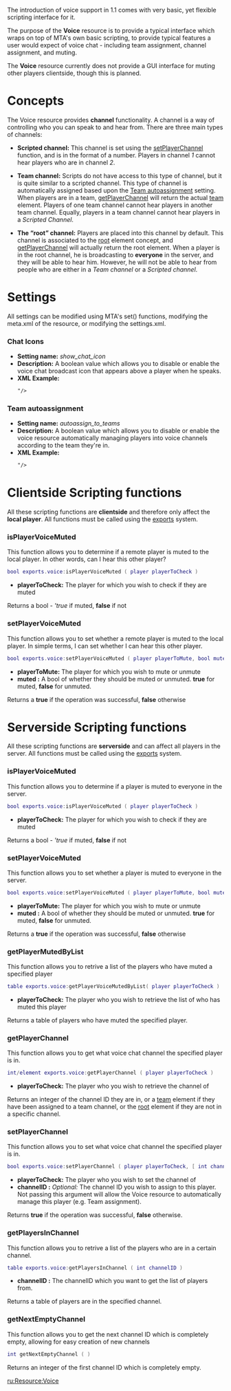 The introduction of voice support in 1.1 comes with very basic, yet flexible scripting interface for it.

The purpose of the **Voice** resource is to provide a typical interface which wraps on top of MTA's own basic scripting, to provide typical features a user would expect of voice chat - including team assignment, channel assignment, and muting.

The **Voice** resource currently does not provide a GUI interface for muting other players clientside, though this is planned.

Concepts
========

The Voice resource provides **channel** functionality. A channel is a way of controlling who you can speak to and hear from. There are three main types of channels:

-   **Scripted channel:** This channel is set using the [setPlayerChannel](/docs/resource:voice#getplayerchannel.md "wikilink") function, and is in the format of a number. Players in channel *1* cannot hear players who are in channel *2*.

<!-- -->

-   **Team channel:** Scripts do not have access to this type of channel, but it is quite similar to a scripted channel. This type of channel is automatically assigned based upon the [Team autoassignment](/docs/resource:voice#team_autoassignment.md "wikilink") setting. When players are in a team, [getPlayerChannel](/docs/resource:voice#getplayerchannel.md "wikilink") will return the actual [team](/docs/team.md "wikilink") element. Players of one team channel cannot hear players in another team channel. Equally, players in a team channel cannot hear players in a *Scripted Channel*.

<!-- -->

-   **The “root” channel:** Players are placed into this channel by default. This channel is associated to the [root](/docs/getrootelement.md "wikilink") element concept, and [getPlayerChannel](/docs/resource:voice#getplayerchannel.md "wikilink") will actually return the root element. When a player is in the root channel, he is broadcasting to **everyone** in the server, and they will be able to hear him. However, he will not be able to hear from people who are either in a *Team channel* or a *Scripted channel*.

Settings
========

All settings can be modified using MTA's set() functions, modifying the meta.xml of the resource, or modifying the settings.xml.

### Chat Icons

-   **Setting name:** *show\_chat\_icon*
-   **Description:** A boolean value which allows you to disable or enable the voice chat broadcast icon that appears above a player when he speaks.
-   **XML Example:**
    ``` xml
    "/>
    ```

### Team autoassignment

-   **Setting name:** *autoassign\_to\_teams*
-   **Description:** A boolean value which allows you to disable or enable the voice resource automatically managing players into voice channels according to the team they're in.
-   **XML Example:**
    ``` xml
    "/>
    ```

Clientside Scripting functions
==============================

All these scripting functions are **clientside** and therefore only affect the **local player**. All functions must be called using the [exports](/docs/call.md "wikilink") system.

### isPlayerVoiceMuted

This function allows you to determine if a remote player is muted to the local player. In other words, can I hear this other player?

``` lua
bool exports.voice:isPlayerVoiceMuted ( player playerToCheck )
```

-   **playerToCheck:** The player for which you wish to check if they are muted

Returns a bool - *'true* if muted, **false** if not

### setPlayerVoiceMuted

This function allows you to set whether a remote player is muted to the local player. In simple terms, I can set whether I can hear this other player.

``` lua
bool exports.voice:setPlayerVoiceMuted ( player playerToMute, bool muted )
```

-   **playerToMute:** The player for which you wish to mute or unmute
-   **muted :** A bool of whether they should be muted or unmuted. **true** for muted, **false** for unmuted.

Returns a **true** if the operation was successful, **false** otherwise

Serverside Scripting functions
==============================

All these scripting functions are **serverside** and can affect all players in the server. All functions must be called using the [exports](/docs/call.md "wikilink") system.

### isPlayerVoiceMuted

This function allows you to determine if a player is muted to everyone in the server.

``` lua
bool exports.voice:isPlayerVoiceMuted ( player playerToCheck )
```

-   **playerToCheck:** The player for which you wish to check if they are muted

Returns a bool - *'true* if muted, **false** if not

### setPlayerVoiceMuted

This function allows you to set whether a player is muted to everyone in the server.

``` lua
bool exports.voice:setPlayerVoiceMuted ( player playerToMute, bool muted )
```

-   **playerToMute:** The player for which you wish to mute or unmute
-   **muted :** A bool of whether they should be muted or unmuted. **true** for muted, **false** for unmuted.

Returns a **true** if the operation was successful, **false** otherwise

### getPlayerMutedByList

This function allows you to retrive a list of the players who have muted a specified player

``` lua
table exports.voice:getPlayerVoiceMutedByList( player playerToCheck )
```

-   **playerToCheck:** The player who you wish to retrieve the list of who has muted this player

Returns a table of players who have muted the specified player.

### getPlayerChannel

This function allows you to get what voice chat channel the specified player is in.

``` lua
int/element exports.voice:getPlayerChannel ( player playerToCheck )
```

-   **playerToCheck:** The player who you wish to retrieve the channel of

Returns an integer of the channel ID they are in, or a [team](/docs/team.md "wikilink") element if they have been assigned to a team channel, or the [root](/docs/getrootelement.md "wikilink") element if they are not in a specific channel.

### setPlayerChannel

This function allows you to set what voice chat channel the specified player is in.

``` lua
bool exports.voice:setPlayerChannel ( player playerToCheck, [ int channelID ] )
```

-   **playerToCheck:** The player who you wish to set the channel of
-   **channelID :** *Optional:* The channel ID you wish to assign to this player. Not passing this argument will allow the Voice resource to automatically manage this player (e.g. Team assignment).

Returns **true** if the operation was successful, **false** otherwise.

### getPlayersInChannel

This function allows you to retrive a list of the players who are in a certain channel.

``` lua
table exports.voice:getPlayersInChannel ( int channelID )
```

-   **channelID :** The channelID which you want to get the list of players from.

Returns a table of players are in the specified channel.

### getNextEmptyChannel

This function allows you to get the next channel ID which is completely empty, allowing for easy creation of new channels

``` lua
int getNextEmptyChannel ( )
```

Returns an integer of the first channel ID which is completely empty.

[ru:<Resource:Voice>](/docs/ru:resource:voice.md "wikilink")
